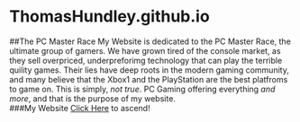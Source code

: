 # ThomasHundley.github.io
##The PC Master Race
My Website is dedicated to the PC Master Race, the ultimate group of gamers.  We have grown tired of the console market, as they sell overpriced, underpreforimg technology that can play the terrible quility games.  Their lies have deep roots in the modern gaming community, and many believe that the Xbox1 and the PlayStation are the best platfroms to game on.  This is simply, *not true*.  PC Gaming offering everything *and more*, and that is the purpose of my website.  
###My Website
[Click Here](http://ThomasHundley.github.io/WPD/sub1) to ascend!
